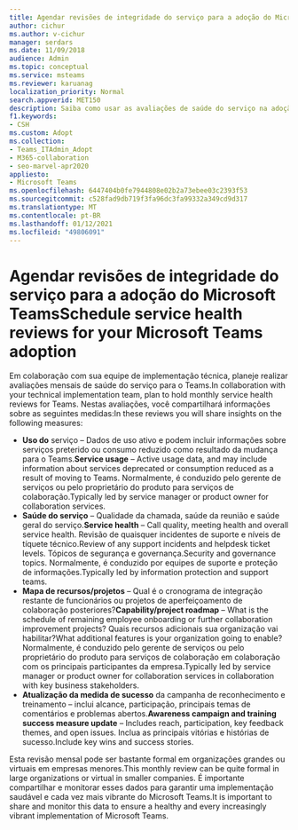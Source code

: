 ```yaml
---
title: Agendar revisões de integridade do serviço para a adoção do Microsoft Teams
author: cichur
ms.author: v-cichur
manager: serdars
ms.date: 11/09/2018
audience: Admin
ms.topic: conceptual
ms.service: msteams
ms.reviewer: karuanag
localization_priority: Normal
search.appverid: MET150
description: Saiba como usar as avaliações de saúde do serviço na adoção do Teams para compartilhar ideias sobre uso, saúde, recurso/mapa do projeto e outras atualizações.
f1.keywords:
- CSH
ms.custom: Adopt
ms.collection:
- Teams_ITAdmin_Adopt
- M365-collaboration
- seo-marvel-apr2020
appliesto:
- Microsoft Teams
ms.openlocfilehash: 6447404b0fe7944808e02b2a73ebee03c2393f53
ms.sourcegitcommit: c528fad9db719f3fa96dc3fa99332a349cd9d317
ms.translationtype: MT
ms.contentlocale: pt-BR
ms.lasthandoff: 01/12/2021
ms.locfileid: "49806091"
---
```

# <a name="schedule-service-health-reviews-for-your-microsoft-teams-adoption"></a><span data-ttu-id="d5ac9-103">Agendar revisões de integridade do serviço para a adoção do Microsoft Teams</span><span class="sxs-lookup"><span data-stu-id="d5ac9-103">Schedule service health reviews for your Microsoft Teams adoption</span></span>

<span data-ttu-id="d5ac9-104">Em colaboração com sua equipe de implementação técnica, planeje realizar avaliações mensais de saúde do serviço para o Teams.</span><span class="sxs-lookup"><span data-stu-id="d5ac9-104">In collaboration with your technical implementation team, plan to hold monthly service health reviews for Teams.</span></span> <span data-ttu-id="d5ac9-105">Nestas avaliações, você compartilhará informações sobre as seguintes medidas:</span><span class="sxs-lookup"><span data-stu-id="d5ac9-105">In these reviews you will share insights on the following measures:</span></span>

- <span data-ttu-id="d5ac9-106">**Uso do** serviço – Dados de uso ativo e podem incluir informações sobre serviços preterido ou consumo reduzido como resultado da mudança para o Teams.</span><span class="sxs-lookup"><span data-stu-id="d5ac9-106">**Service usage** – Active usage data, and may include information about services deprecated or consumption reduced as a result of moving to Teams.</span></span> <span data-ttu-id="d5ac9-107">Normalmente, é conduzido pelo gerente de serviços ou pelo proprietário do produto para serviços de colaboração.</span><span class="sxs-lookup"><span data-stu-id="d5ac9-107">Typically led by service manager or product owner for collaboration services.</span></span>
- <span data-ttu-id="d5ac9-108">**Saúde do serviço** – Qualidade da chamada, saúde da reunião e saúde geral do serviço.</span><span class="sxs-lookup"><span data-stu-id="d5ac9-108">**Service health** – Call quality, meeting health and overall service health.</span></span> <span data-ttu-id="d5ac9-109">Revisão de quaisquer incidentes de suporte e níveis de tíquete técnico.</span><span class="sxs-lookup"><span data-stu-id="d5ac9-109">Review of any support incidents and helpdesk ticket levels.</span></span> <span data-ttu-id="d5ac9-110">Tópicos de segurança e governança.</span><span class="sxs-lookup"><span data-stu-id="d5ac9-110">Security and governance topics.</span></span> <span data-ttu-id="d5ac9-111">Normalmente, é conduzido por equipes de suporte e proteção de informações.</span><span class="sxs-lookup"><span data-stu-id="d5ac9-111">Typically led by information protection and support teams.</span></span> 
- <span data-ttu-id="d5ac9-112">**Mapa de recursos/projetos** – Qual é o cronograma de integração restante de funcionários ou projetos de aperfeiçoamento de colaboração posteriores?</span><span class="sxs-lookup"><span data-stu-id="d5ac9-112">**Capability/project roadmap** – What is the schedule of remaining employee onboarding or further collaboration improvement projects?</span></span> <span data-ttu-id="d5ac9-113">Quais recursos adicionais sua organização vai habilitar?</span><span class="sxs-lookup"><span data-stu-id="d5ac9-113">What additional features is your organization going to enable?</span></span> <span data-ttu-id="d5ac9-114">Normalmente, é conduzido pelo gerente de serviços ou pelo proprietário do produto para serviços de colaboração em colaboração com os principais participantes da empresa.</span><span class="sxs-lookup"><span data-stu-id="d5ac9-114">Typically led by service manager or product owner for collaboration services in collaboration with key business stakeholders.</span></span>
- <span data-ttu-id="d5ac9-115">**Atualização da medida de sucesso** da campanha de reconhecimento e treinamento – inclui alcance, participação, principais temas de comentários e problemas abertos.</span><span class="sxs-lookup"><span data-stu-id="d5ac9-115">**Awareness campaign and training success measure update** – Includes reach, participation, key feedback themes, and open issues.</span></span> <span data-ttu-id="d5ac9-116">Inclua as principais vitórias e histórias de sucesso.</span><span class="sxs-lookup"><span data-stu-id="d5ac9-116">Include key wins and success stories.</span></span> 

<span data-ttu-id="d5ac9-117">Esta revisão mensal pode ser bastante formal em organizações grandes ou virtuais em empresas menores.</span><span class="sxs-lookup"><span data-stu-id="d5ac9-117">This monthly review can be quite formal in large organizations or virtual in smaller companies.</span></span> <span data-ttu-id="d5ac9-118">É importante compartilhar e monitorar esses dados para garantir uma implementação saudável e cada vez mais vibrante do Microsoft Teams.</span><span class="sxs-lookup"><span data-stu-id="d5ac9-118">It is important to share and monitor this data to ensure a healthy and every increasingly vibrant implementation of Microsoft Teams.</span></span> 
